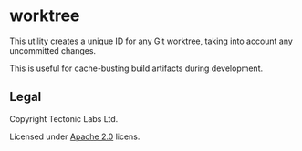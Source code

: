 # worktree

This utility creates a unique ID for any Git worktree, taking into
account any uncommitted changes.

This is useful for cache-busting build artifacts during development.

## Legal

Copyright Tectonic Labs Ltd.

Licensed under [Apache 2.0](LICENSE) licens.

